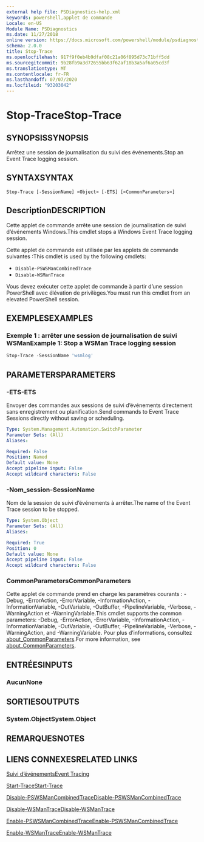 ```yaml
---
external help file: PSDiagnostics-help.xml
keywords: powershell,applet de commande
Locale: en-US
Module Name: PSDiagnostics
ms.date: 11/27/2018
online version: https://docs.microsoft.com/powershell/module/psdiagnostics/stop-trace?view=powershell-5.1&WT.mc_id=ps-gethelp
schema: 2.0.0
title: Stop-Trace
ms.openlocfilehash: 917f9f0eb4b9dfaf08c21a06f895d73c71bff5dd
ms.sourcegitcommit: 9b28fb9a3d72655bb63f62af18b3a5af6a05cd3f
ms.translationtype: MT
ms.contentlocale: fr-FR
ms.lasthandoff: 07/07/2020
ms.locfileid: "93203042"
---
```

# <span data-ttu-id="b5dfa-103">Stop-Trace</span><span class="sxs-lookup"><span data-stu-id="b5dfa-103">Stop-Trace</span></span>

## <span data-ttu-id="b5dfa-104">SYNOPSIS</span><span class="sxs-lookup"><span data-stu-id="b5dfa-104">SYNOPSIS</span></span>
<span data-ttu-id="b5dfa-105">Arrêtez une session de journalisation du suivi des événements.</span><span class="sxs-lookup"><span data-stu-id="b5dfa-105">Stop an Event Trace logging session.</span></span>

## <span data-ttu-id="b5dfa-106">SYNTAX</span><span class="sxs-lookup"><span data-stu-id="b5dfa-106">SYNTAX</span></span>

```
Stop-Trace [-SessionName] <Object> [-ETS] [<CommonParameters>]
```

## <span data-ttu-id="b5dfa-107">Description</span><span class="sxs-lookup"><span data-stu-id="b5dfa-107">DESCRIPTION</span></span>

<span data-ttu-id="b5dfa-108">Cette applet de commande arrête une session de journalisation de suivi d’événements Windows.</span><span class="sxs-lookup"><span data-stu-id="b5dfa-108">This cmdlet stops a Windows Event Trace logging session.</span></span>

<span data-ttu-id="b5dfa-109">Cette applet de commande est utilisée par les applets de commande suivantes :</span><span class="sxs-lookup"><span data-stu-id="b5dfa-109">This cmdlet is used by the following cmdlets:</span></span>

- `Disable-PSWSManCombinedTrace`
- `Disable-WSManTrace`

<span data-ttu-id="b5dfa-110">Vous devez exécuter cette applet de commande à partir d’une session PowerShell avec élévation de privilèges.</span><span class="sxs-lookup"><span data-stu-id="b5dfa-110">You must run this cmdlet from an elevated PowerShell session.</span></span>

## <span data-ttu-id="b5dfa-111">EXEMPLES</span><span class="sxs-lookup"><span data-stu-id="b5dfa-111">EXAMPLES</span></span>

### <span data-ttu-id="b5dfa-112">Exemple 1 : arrêter une session de journalisation de suivi WSMan</span><span class="sxs-lookup"><span data-stu-id="b5dfa-112">Example 1: Stop a WSMan Trace logging session</span></span>

```powershell
Stop-Trace -SessionName 'wsmlog'
```

## <span data-ttu-id="b5dfa-113">PARAMETERS</span><span class="sxs-lookup"><span data-stu-id="b5dfa-113">PARAMETERS</span></span>

### <span data-ttu-id="b5dfa-114">-ETS</span><span class="sxs-lookup"><span data-stu-id="b5dfa-114">-ETS</span></span>
<span data-ttu-id="b5dfa-115">Envoyer des commandes aux sessions de suivi d’événements directement sans enregistrement ou planification.</span><span class="sxs-lookup"><span data-stu-id="b5dfa-115">Send commands to Event Trace Sessions directly without saving or scheduling.</span></span>

```yaml
Type: System.Management.Automation.SwitchParameter
Parameter Sets: (All)
Aliases:

Required: False
Position: Named
Default value: None
Accept pipeline input: False
Accept wildcard characters: False
```

### <span data-ttu-id="b5dfa-116">-Nom_session</span><span class="sxs-lookup"><span data-stu-id="b5dfa-116">-SessionName</span></span>
<span data-ttu-id="b5dfa-117">Nom de la session de suivi d’événements à arrêter.</span><span class="sxs-lookup"><span data-stu-id="b5dfa-117">The name of the Event Trace session to be stopped.</span></span>

```yaml
Type: System.Object
Parameter Sets: (All)
Aliases:

Required: True
Position: 0
Default value: None
Accept pipeline input: False
Accept wildcard characters: False
```

### <span data-ttu-id="b5dfa-118">CommonParameters</span><span class="sxs-lookup"><span data-stu-id="b5dfa-118">CommonParameters</span></span>
<span data-ttu-id="b5dfa-119">Cette applet de commande prend en charge les paramètres courants : -Debug, -ErrorAction, -ErrorVariable, -InformationAction, -InformationVariable, -OutVariable, -OutBuffer, -PipelineVariable, -Verbose, -WarningAction et -WarningVariable.</span><span class="sxs-lookup"><span data-stu-id="b5dfa-119">This cmdlet supports the common parameters: -Debug, -ErrorAction, -ErrorVariable, -InformationAction, -InformationVariable, -OutVariable, -OutBuffer, -PipelineVariable, -Verbose, -WarningAction, and -WarningVariable.</span></span> <span data-ttu-id="b5dfa-120">Pour plus d’informations, consultez [about_CommonParameters](https://go.microsoft.com/fwlink/?LinkID=113216).</span><span class="sxs-lookup"><span data-stu-id="b5dfa-120">For more information, see [about_CommonParameters](https://go.microsoft.com/fwlink/?LinkID=113216).</span></span>

## <span data-ttu-id="b5dfa-121">ENTRÉES</span><span class="sxs-lookup"><span data-stu-id="b5dfa-121">INPUTS</span></span>

### <span data-ttu-id="b5dfa-122">Aucun</span><span class="sxs-lookup"><span data-stu-id="b5dfa-122">None</span></span>

## <span data-ttu-id="b5dfa-123">SORTIES</span><span class="sxs-lookup"><span data-stu-id="b5dfa-123">OUTPUTS</span></span>

### <span data-ttu-id="b5dfa-124">System.Object</span><span class="sxs-lookup"><span data-stu-id="b5dfa-124">System.Object</span></span>

## <span data-ttu-id="b5dfa-125">REMARQUES</span><span class="sxs-lookup"><span data-stu-id="b5dfa-125">NOTES</span></span>

## <span data-ttu-id="b5dfa-126">LIENS CONNEXES</span><span class="sxs-lookup"><span data-stu-id="b5dfa-126">RELATED LINKS</span></span>

[<span data-ttu-id="b5dfa-127">Suivi d’événements</span><span class="sxs-lookup"><span data-stu-id="b5dfa-127">Event Tracing</span></span>](/windows/desktop/ETW/event-tracing-portal)

[<span data-ttu-id="b5dfa-128">Start-Trace</span><span class="sxs-lookup"><span data-stu-id="b5dfa-128">Start-Trace</span></span>](start-trace.md)

[<span data-ttu-id="b5dfa-129">Disable-PSWSManCombinedTrace</span><span class="sxs-lookup"><span data-stu-id="b5dfa-129">Disable-PSWSManCombinedTrace</span></span>](Disable-PSWSManCombinedTrace.md)

[<span data-ttu-id="b5dfa-130">Disable-WSManTrace</span><span class="sxs-lookup"><span data-stu-id="b5dfa-130">Disable-WSManTrace</span></span>](Disable-WSManTrace.md)

[<span data-ttu-id="b5dfa-131">Enable-PSWSManCombinedTrace</span><span class="sxs-lookup"><span data-stu-id="b5dfa-131">Enable-PSWSManCombinedTrace</span></span>](Enable-PSWSManCombinedTrace.md)

[<span data-ttu-id="b5dfa-132">Enable-WSManTrace</span><span class="sxs-lookup"><span data-stu-id="b5dfa-132">Enable-WSManTrace</span></span>](Enable-WSManTrace.md)
